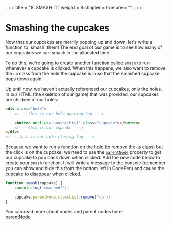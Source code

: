 +++
title = "8. SMASH IT"
weight = 8
chapter = true
pre = ""
+++

# Smashing the cupcakes

Now that our cupcakes are merrily popping up and down, let's write a function to 'smash' them! The end goal of our game is to see how many of our cupcakes we can smash in the allocated time.

To do this, we're going to create another function called `smash` to run whenever a cupcake is clicked. When this happens, we also want to remove the `up` class from the hole the cupcake is in so that the smashed cupcake pops down again.

Up until now, we haven't actually referenced our cupcakes, only the holes. In our HTML (the skeleton of our game) that was provided, our cupcakes are children of our holes:

```html
<div class="hole">
    <!--- this is our hole opening tag --->

    <button onclick="smash(this)" class="cupcake"></button>
    <!--- this is our cupcake --->
</div>
<!--- this is our hole closing tag --->
```

Because we want to run a function on the hole (to remove the `up` class) but the click is on the cupcake, we need to use the [`parentNode`](https://developer.mozilla.org/en-US/docs/Web/API/Node/parentNode) property to get our cupcake to pop back down when clicked. Add the new code below to create your `smash` function. It will write a message to the console (remember you can show and hide this from the bottom left in CodePen) and cause the cupcake to disappear when clicked.

```js
function smash(cupcake) {
    console.log('smashed!');

    cupcake.parentNode.classList.remove('up');
}
```

You can read more about nodes and parent nodes here:  
[parentNode](https://developer.mozilla.org/en-US/docs/Web/API/Node/parentNode)
